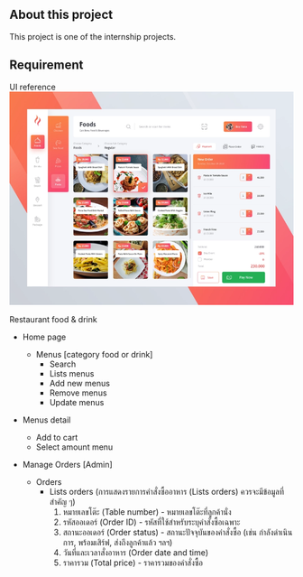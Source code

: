 ## About this project

This project is one of the internship projects.
## Requirement
UI reference
![UI](https://github.com/kaomao1234/Project-Intern/blob/main/workshop01-app/ui/attachment1.webp)


Restaurant food & drink

- Home page
    - Menus [category food or drink]
        - Search
        - Lists menus
        - Add new menus
        - Remove menus
        - Update menus
- Menus detail
    - Add to cart
    - Select amount menu

- Manage Orders [Admin]
  - Orders
    - Lists orders (การแสดงรายการคำสั่งซื้ออาหาร (Lists orders) ควรจะมีข้อมูลที่สำคัญ ๆ)
      1. หมายเลขโต๊ะ (Table number) - หมายเลขโต๊ะที่ลูกค้านั่ง
      2. รหัสออเดอร์ (Order ID) - รหัสที่ใช้สำหรับระบุคำสั่งซื้อเฉพาะ
      3. สถานะออเดอร์ (Order status) - สถานะปัจจุบันของคำสั่งซื้อ (เช่น กำลังดำเนินการ, พร้อมเสิร์ฟ, ส่งถึงลูกค้าแล้ว ฯลฯ)
      4. วันที่และเวลาสั่งอาหาร (Order date and time)
      5. ราคารวม (Total price) - ราคารวมของคำสั่งซื้อ 
        


